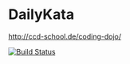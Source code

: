 DailyKata
=========

http://ccd-school.de/coding-dojo/

[![Build Status](https://travis-ci.org/NeoMorpheus/DailyKata.png?branch=master)](https://travis-ci.org/NeoMorpheus/DailyKata)